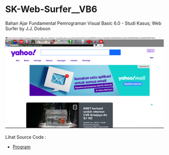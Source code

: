 # SK-Web-Surfer__VB6
Bahan Ajar Fundamental Pemrograman Visual Basic 6.0 - Studi Kasus; Web Surfer by J.J. Dobson<br><br>
<img src="https://github.com/RizkyKhapidsyah/SK-Web-Surfer__VB6/blob/main/result/001.PNG"><br><br>
Lihat Source Code : <br>
- <a href="https://github.com/RizkyKhapidsyah/SK-Web-Surfer__VB6">Program</a>
